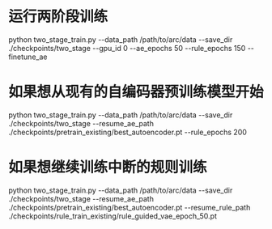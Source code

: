 # 运行两阶段训练

python two_stage_train.py --data_path /path/to/arc/data --save_dir ./checkpoints/two_stage --gpu_id 0 --ae_epochs 50 --rule_epochs 150 --finetune_ae

# 如果想从现有的自编码器预训练模型开始

python two_stage_train.py --data_path /path/to/arc/data --save_dir ./checkpoints/two_stage --resume_ae_path ./checkpoints/pretrain_existing/best_autoencoder.pt --rule_epochs 200

# 如果想继续训练中断的规则训练

python two_stage_train.py --data_path /path/to/arc/data --save_dir ./checkpoints/two_stage --resume_ae_path ./checkpoints/pretrain_existing/best_autoencoder.pt --resume_rule_path ./checkpoints/rule_train_existing/rule_guided_vae_epoch_50.pt

